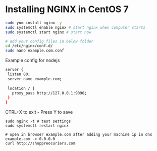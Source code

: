 # Installing NGINX in CentOS 7

```sh
sudo yum install nginx -y
sudo systemctl enable nginx # start nginx when computer starts
sudo systemctl start nginx # start now

# add your config files in below folder
cd /etc/nginx/conf.d/
sudo nano example.com.conf
```

Example config for nodejs

```sh
server {
 listen 80;
 server_name example.com;
 
 location / {
   proxy_pass http://127.0.0.1:9090;
 }
}
```
CTRL+X to exit - Press Y to save

```
sudo nginx -t # test settings
sudo systemctl restart nginx

# open in browser example.com after adding your machine ip in dns example.com -> 0.0.0.0
curl http://shoppreocuriers.com
```
